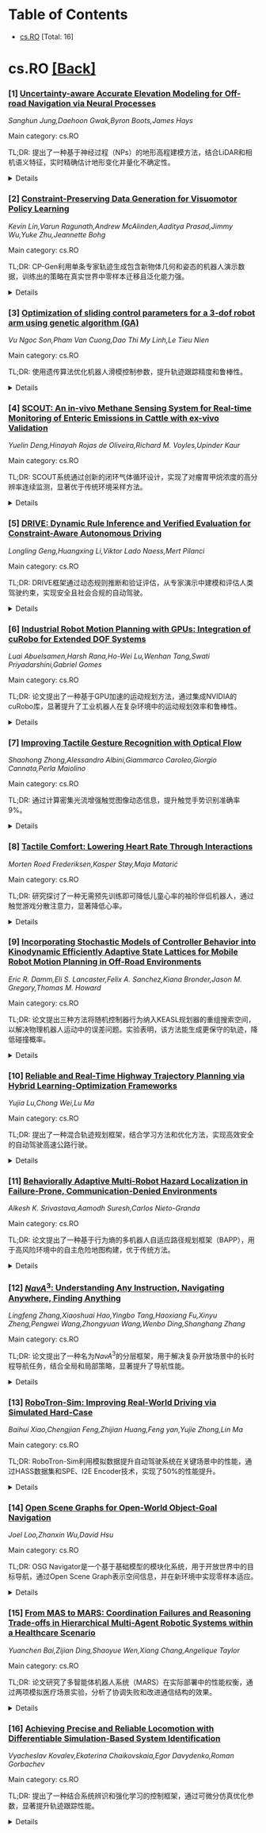 <div id=toc></div>

# Table of Contents

- [cs.RO](#cs.RO) [Total: 16]


<div id='cs.RO'></div>

# cs.RO [[Back]](#toc)

### [1] [Uncertainty-aware Accurate Elevation Modeling for Off-road Navigation via Neural Processes](https://arxiv.org/abs/2508.03890)
*Sanghun Jung,Daehoon Gwak,Byron Boots,James Hays*

Main category: cs.RO

TL;DR: 提出了一种基于神经过程（NPs）的地形高程建模方法，结合LiDAR和相机语义特征，实时精确估计地形变化并量化不确定性。


<details>
  <summary>Details</summary>
Motivation: 现有方法（如高斯过程和神经网络）无法同时满足实时性、精确性和不确定性量化需求，NPs结合了贝叶斯估计和神经网络效率，为解决这一问题提供了可能。

Method: 利用NPs结合LiDAR和相机语义特征，引入局部球查询注意力机制，降低计算复杂度17%，同时保持局部和空间信息。

Result: 在复杂越野环境中，该方法表现优于基线，展示了NPs在地形建模中的潜力。

Conclusion: NPs方法在实时地形高程建模中表现出色，兼具精确性和不确定性量化能力。

Abstract: Terrain elevation modeling for off-road navigation aims to accurately
estimate changes in terrain geometry in real-time and quantify the
corresponding uncertainties. Having precise estimations and uncertainties plays
a crucial role in planning and control algorithms to explore safe and reliable
maneuver strategies. However, existing approaches, such as Gaussian Processes
(GPs) and neural network-based methods, often fail to meet these needs. They
are either unable to perform in real-time due to high computational demands,
underestimating sharp geometry changes, or harming elevation accuracy when
learned with uncertainties. Recently, Neural Processes (NPs) have emerged as a
promising approach that integrates the Bayesian uncertainty estimation of GPs
with the efficiency and flexibility of neural networks. Inspired by NPs, we
propose an effective NP-based method that precisely estimates sharp elevation
changes and quantifies the corresponding predictive uncertainty without losing
elevation accuracy. Our method leverages semantic features from LiDAR and
camera sensors to improve interpolation and extrapolation accuracy in
unobserved regions. Also, we introduce a local ball-query attention mechanism
to effectively reduce the computational complexity of global attention by 17\%
while preserving crucial local and spatial information. We evaluate our method
on off-road datasets having interesting geometric features, collected from
trails, deserts, and hills. Our results demonstrate superior performance over
baselines and showcase the potential of neural processes for effective and
expressive terrain modeling in complex off-road environments.

</details>


### [2] [Constraint-Preserving Data Generation for Visuomotor Policy Learning](https://arxiv.org/abs/2508.03944)
*Kevin Lin,Varun Ragunath,Andrew McAlinden,Aaditya Prasad,Jimmy Wu,Yuke Zhu,Jeannette Bohg*

Main category: cs.RO

TL;DR: CP-Gen利用单条专家轨迹生成包含新物体几何和姿态的机器人演示数据，训练出的策略在真实世界中零样本迁移且泛化能力强。


<details>
  <summary>Details</summary>
Motivation: 大规模机器人演示数据收集成本高且耗时，需要一种高效的数据生成方法。

Method: 通过将机器人技能建模为关键点轨迹约束，生成新演示数据，并优化机器人关节配置以实现关键点跟踪。

Result: 在16个仿真任务和4个真实任务中，CP-Gen训练的策略平均成功率为77%，优于基线方法的50%。

Conclusion: CP-Gen是一种高效的数据生成方法，能显著提升机器人策略的性能和泛化能力。

Abstract: Large-scale demonstration data has powered key breakthroughs in robot
manipulation, but collecting that data remains costly and time-consuming. We
present Constraint-Preserving Data Generation (CP-Gen), a method that uses a
single expert trajectory to generate robot demonstrations containing novel
object geometries and poses. These generated demonstrations are used to train
closed-loop visuomotor policies that transfer zero-shot to the real world and
generalize across variations in object geometries and poses. Similar to prior
work using pose variations for data generation, CP-Gen first decomposes expert
demonstrations into free-space motions and robot skills. But unlike those
works, we achieve geometry-aware data generation by formulating robot skills as
keypoint-trajectory constraints: keypoints on the robot or grasped object must
track a reference trajectory defined relative to a task-relevant object. To
generate a new demonstration, CP-Gen samples pose and geometry transforms for
each task-relevant object, then applies these transforms to the object and its
associated keypoints or keypoint trajectories. We optimize robot joint
configurations so that the keypoints on the robot or grasped object track the
transformed keypoint trajectory, and then motion plan a collision-free path to
the first optimized joint configuration. Experiments on 16 simulation tasks and
four real-world tasks, featuring multi-stage, non-prehensile and
tight-tolerance manipulation, show that policies trained using CP-Gen achieve
an average success rate of 77%, outperforming the best baseline that achieves
an average of 50%.

</details>


### [3] [Optimization of sliding control parameters for a 3-dof robot arm using genetic algorithm (GA)](https://arxiv.org/abs/2508.04009)
*Vu Ngoc Son,Pham Van Cuong,Dao Thi My Linh,Le Tieu Nien*

Main category: cs.RO

TL;DR: 使用遗传算法优化机器人滑模控制参数，提升轨迹跟踪精度和鲁棒性。


<details>
  <summary>Details</summary>
Motivation: 滑模控制参数的选择对系统性能和鲁棒性至关重要，但传统方法难以确定最优参数。

Method: 结合遗传算法和滑模控制，自动寻找最优参数。

Result: 仿真结果显示，该方法比传统滑模控制和模糊滑模控制具有更好的跟踪能力和更小的抖动效应。

Conclusion: 遗传算法优化滑模控制参数是一种高效的方法，适用于不确定和干扰条件下的机器人控制。

Abstract: This paper presents a method for optimizing the sliding mode control (SMC)
parameter for a robot manipulator applying a genetic algorithm (GA). The
objective of the SMC is to achieve precise and consistent tracking of the
trajectory of the robot manipulator under uncertain and disturbed conditions.
However, the system effectiveness and robustness depend on the choice of the
SMC parameters, which is a difficult and crucial task. To solve this problem, a
genetic algorithm is used to locate the optimal values of these parameters that
gratify the capability criteria. The proposed method is efficient compared with
the conventional SMC and Fuzzy-SMC. The simulation results show that the
genetic algorithm with SMC can achieve better tracking capability and reduce
the chattering effect.

</details>


### [4] [SCOUT: An in-vivo Methane Sensing System for Real-time Monitoring of Enteric Emissions in Cattle with ex-vivo Validation](https://arxiv.org/abs/2508.04056)
*Yuelin Deng,Hinayah Rojas de Oliveira,Richard M. Voyles,Upinder Kaur*

Main category: cs.RO

TL;DR: SCOUT系统通过创新的闭环气体循环设计，实现了对瘤胃甲烷浓度的高分辨率连续监测，显著优于传统环境采样方法。


<details>
  <summary>Details</summary>
Motivation: 准确测量肠道甲烷排放是推动畜牧业可持续性的关键瓶颈，现有方法存在数据保留率低、环境干扰和时间分辨率有限的问题。

Method: 开发了SCOUT系统，通过闭环气体循环设计进行连续监测，并在两种饮食处理的牛身上进行了验证。

Result: SCOUT数据保留率达82%，甲烷浓度检测比传统方法高100-1000倍，揭示了行为与排放的新关联。

Conclusion: SCOUT系统为基因组选择和精准畜牧业提供了重要工具，推动了可持续畜牧业的发展。

Abstract: Accurate measurement of enteric methane emissions remains a critical
bottleneck for advancing livestock sustainability through genetic selection and
precision management. Existing ambient sampling approaches suffer from low data
retention rates, environmental interference, and limited temporal resolution.
We developed SCOUT (Smart Cannula-mounted Optical Unit for Trace-methane), the
first robust in-vivo sensing system enabling continuous, high-resolution
monitoring of ruminal methane concentrations through an innovative closed-loop
gas recirculation design. We conducted comprehensive validation with two
cannulated Simmental heifers under contrasting dietary treatments, with
cross-platform comparison against established ambient sniffer systems. SCOUT
achieved exceptional performance with 82% data retention compared to 17% for
conventional sniffer systems, while capturing methane concentrations 100-1000x
higher than ambient approaches. Cross-platform validation demonstrated strong
scale-dependent correlations, with optimal correlation strength (r = -0.564
$\pm$ 0.007) at biologically relevant 40-minute windows and 100% statistical
significance. High-frequency monitoring revealed novel behavior-emission
coupling, including rapid concentration changes (14.5 $\pm$ 11.3k ppm)
triggered by postural transitions within 15 minutes, insights previously
inaccessible through existing technologies. The SCOUT system represents a
transformative advancement, enabling accurate, continuous emission phenotyping
essential for genomic selection programs and sustainable precision livestock
management. This validation framework establishes new benchmarks for
agricultural sensor performance while generating unprecedented biological
insights into ruminal methane dynamics, contributing essential tools for
sustainable livestock production in climate-conscious agricultural systems.

</details>


### [5] [DRIVE: Dynamic Rule Inference and Verified Evaluation for Constraint-Aware Autonomous Driving](https://arxiv.org/abs/2508.04066)
*Longling Geng,Huangxing Li,Viktor Lado Naess,Mert Pilanci*

Main category: cs.RO

TL;DR: DRIVE框架通过动态规则推断和验证评估，从专家演示中建模和评估人类驾驶约束，实现安全且社会合规的自动驾驶。


<details>
  <summary>Details</summary>
Motivation: 自动驾驶中，软约束通常是隐式、依赖上下文的，难以明确指定，因此需要一种方法来建模和验证这些约束。

Method: DRIVE结合指数族似然建模和凸优化规划，生成动态可行且符合人类偏好的轨迹。

Result: 实验表明，DRIVE在多种驾驶场景中实现了0.0%的软约束违反率，轨迹更平滑，泛化能力更强。

Conclusion: DRIVE框架高效、可解释且鲁棒，适用于实际部署。

Abstract: Understanding and adhering to soft constraints is essential for safe and
socially compliant autonomous driving. However, such constraints are often
implicit, context-dependent, and difficult to specify explicitly. In this work,
we present DRIVE, a novel framework for Dynamic Rule Inference and Verified
Evaluation that models and evaluates human-like driving constraints from expert
demonstrations. DRIVE leverages exponential-family likelihood modeling to
estimate the feasibility of state transitions, constructing a probabilistic
representation of soft behavioral rules that vary across driving contexts.
These learned rule distributions are then embedded into a convex
optimization-based planning module, enabling the generation of trajectories
that are not only dynamically feasible but also compliant with inferred human
preferences. Unlike prior approaches that rely on fixed constraint forms or
purely reward-based modeling, DRIVE offers a unified framework that tightly
couples rule inference with trajectory-level decision-making. It supports both
data-driven constraint generalization and principled feasibility verification.
We validate DRIVE on large-scale naturalistic driving datasets, including inD,
highD, and RoundD, and benchmark it against representative inverse constraint
learning and planning baselines. Experimental results show that DRIVE achieves
0.0% soft constraint violation rates, smoother trajectories, and stronger
generalization across diverse driving scenarios. Verified evaluations further
demonstrate the efficiency, explanability, and robustness of the framework for
real-world deployment.

</details>


### [6] [Industrial Robot Motion Planning with GPUs: Integration of cuRobo for Extended DOF Systems](https://arxiv.org/abs/2508.04146)
*Luai Abuelsamen,Harsh Rana,Ho-Wei Lu,Wenhan Tang,Swati Priyadarshini,Gabriel Gomes*

Main category: cs.RO

TL;DR: 论文提出了一种基于GPU加速的运动规划方法，通过集成NVIDIA的cuRobo库，显著提升了工业机器人在复杂环境中的运动规划效率和鲁棒性。


<details>
  <summary>Details</summary>
Motivation: 工业机器人（尤其是多轴系统）在复杂环境中的高效运动规划仍是一个关键挑战。

Method: 利用NVIDIA的cuRobo库，结合精确的CAD数字孪生和实时并行优化，实现快速轨迹生成和动态避障。

Result: 实验表明，该方法在规划速度和鲁棒性上有显著提升，适用于现代工业工作流。

Conclusion: GPU加速的运动规划管道具有可扩展性和适应性，适用于工业自动化平台。

Abstract: Efficient motion planning remains a key challenge in industrial robotics,
especially for multi-axis systems operating in complex environments. This paper
addresses that challenge by integrating GPU-accelerated motion planning through
NVIDIA's cuRobo library into Vention's modular automation platform. By
leveraging accurate CAD-based digital twins and real-time parallel
optimization, our system enables rapid trajectory generation and dynamic
collision avoidance for pick-and-place tasks. We demonstrate this capability on
robots equipped with additional degrees of freedom, including a 7th-axis
gantry, and benchmark performance across various scenarios. The results show
significant improvements in planning speed and robustness, highlighting the
potential of GPU-based planning pipelines for scalable, adaptable deployment in
modern industrial workflows.

</details>


### [7] [Improving Tactile Gesture Recognition with Optical Flow](https://arxiv.org/abs/2508.04338)
*Shaohong Zhong,Alessandro Albini,Giammarco Caroleo,Giorgio Cannata,Perla Maiolino*

Main category: cs.RO

TL;DR: 通过计算密集光流增强触觉图像动态信息，提升触觉手势识别准确率9%。


<details>
  <summary>Details</summary>
Motivation: 触觉图像单独提供的信息难以区分某些手势，需增强动态接触信息以提高分类准确性。

Method: 在触觉图像中计算密集光流，突出接触动态，作为分类器的额外输入。

Result: 使用光流增强的触觉图像训练的分类器，手势识别准确率提升9%。

Conclusion: 通过增强触觉图像的动态信息，显著提升了手势识别的准确性。

Abstract: Tactile gesture recognition systems play a crucial role in Human-Robot
Interaction (HRI) by enabling intuitive communication between humans and
robots. The literature mainly addresses this problem by applying machine
learning techniques to classify sequences of tactile images encoding the
pressure distribution generated when executing the gestures. However, some
gestures can be hard to differentiate based on the information provided by
tactile images alone. In this paper, we present a simple yet effective way to
improve the accuracy of a gesture recognition classifier. Our approach focuses
solely on processing the tactile images used as input by the classifier. In
particular, we propose to explicitly highlight the dynamics of the contact in
the tactile image by computing the dense optical flow. This additional
information makes it easier to distinguish between gestures that produce
similar tactile images but exhibit different contact dynamics. We validate the
proposed approach in a tactile gesture recognition task, showing that a
classifier trained on tactile images augmented with optical flow information
achieved a 9% improvement in gesture classification accuracy compared to one
trained on standard tactile images.

</details>


### [8] [Tactile Comfort: Lowering Heart Rate Through Interactions](https://arxiv.org/abs/2508.04372)
*Morten Roed Frederiksen,Kasper Støy,Maja Matarić*

Main category: cs.RO

TL;DR: 研究探讨了一种无需预先训练即可降低儿童心率的袖珍伴侣机器人，通过触觉游戏分散注意力，显著降低心率。


<details>
  <summary>Details</summary>
Motivation: 现有焦虑管理策略需要预先训练，研究旨在开发一种即时有效的放松工具。

Method: 通过两项研究（14天试点和主研究），测量儿童使用机器人时的心率变化。

Result: 使用机器人显著降低儿童心率（p<0.01），显示一致镇静效果。

Conclusion: 触觉伴侣机器人可增强放松技术的治疗效果。

Abstract: Children diagnosed with anxiety disorders are taught a range of strategies to
navigate situations of heightened anxiety. Techniques such as deep breathing
and repetition of mantras are commonly employed, as they are known to be
calming and reduce elevated heart rates. Although these strategies are often
effective, their successful application relies on prior training of the
children for successful use when faced with challenging situations. This paper
investigates a pocket-sized companion robot designed to offer a relaxation
technique requiring no prior training, with a focus on immediate impact on the
user's heart rate. The robot utilizes a tactile game to divert the user's
attention, thereby promoting relaxation. We conducted two studies with children
who were not diagnosed with anxiety: a 14-day pilot study with two children
(age 8) and a main study with 18 children (ages 7-8). Both studies employed a
within-subjects design and focused on measuring heart rate during tactile
interaction with the robot and during non-use. Interacting with the robot was
found to significantly lower the study participants' heart rate (p$<$0.01)
compared to the non-use condition, indicating a consistent calming effect
across all participants. These results suggest that tactile companion robots
have the potential to enhance the therapeutic value of relaxation techniques.

</details>


### [9] [Incorporating Stochastic Models of Controller Behavior into Kinodynamic Efficiently Adaptive State Lattices for Mobile Robot Motion Planning in Off-Road Environments](https://arxiv.org/abs/2508.04384)
*Eric R. Damm,Eli S. Lancaster,Felix A. Sanchez,Kiana Bronder,Jason M. Gregory,Thomas M. Howard*

Main category: cs.RO

TL;DR: 论文提出三种方法将随机控制器行为纳入KEASL规划器的重组搜索空间，以解决物理机器人运动中的误差问题。实验表明，该方法能生成更保守的轨迹，降低碰撞概率。


<details>
  <summary>Details</summary>
Motivation: 物理机器人运动规划中，理论模型因现实物理和控制误差存在预测不准的问题，需改进。

Method: 在KEASL规划器中引入随机控制器行为的三种方法，并在UGV上进行实验验证。

Result: 随机控制器采样使轨迹更保守，降低碰撞概率，但基线规划成功率下降。

Conclusion: 结合随机控制器行为的KEASL规划器能有效减少碰撞风险，但需权衡规划成功率。

Abstract: Mobile robot motion planners rely on theoretical models to predict how the
robot will move through the world. However, when deployed on a physical robot,
these models are subject to errors due to real-world physics and uncertainty in
how the lower-level controller follows the planned trajectory. In this work, we
address this problem by presenting three methods of incorporating stochastic
controller behavior into the recombinant search space of the Kinodynamic
Efficiently Adaptive State Lattice (KEASL) planner. To demonstrate this work,
we analyze the results of experiments performed on a Clearpath Robotics Warthog
Unmanned Ground Vehicle (UGV) in an off-road, unstructured environment using
two different perception algorithms, and performed an ablation study using a
full spectrum of simulated environment map complexities. Analysis of the data
found that incorporating stochastic controller sampling into KEASL leads to
more conservative trajectories that decrease predicted collision likelihood
when compared to KEASL without sampling. When compared to baseline planning
with expanded obstacle footprints, the predicted likelihood of collisions
becomes more comparable, but reduces the planning success rate for baseline
search.

</details>


### [10] [Reliable and Real-Time Highway Trajectory Planning via Hybrid Learning-Optimization Frameworks](https://arxiv.org/abs/2508.04436)
*Yujia Lu,Chong Wei,Lu Ma*

Main category: cs.RO

TL;DR: 提出了一种混合轨迹规划框架，结合学习方法和优化方法，实现高效安全的自动驾驶高速公路行驶。


<details>
  <summary>Details</summary>
Motivation: 高速公路驾驶环境变化快且反应时间有限，需要可靠且高效的轨迹规划。

Method: 采用双层架构：上层用图神经网络预测速度，下层用混合整数二次规划优化路径。

Result: 在复杂紧急场景中生成平滑无碰撞轨迹，成功率超97%，平均规划时间54毫秒。

Conclusion: 框架兼具实时性和安全性，适用于高速公路自动驾驶。

Abstract: Autonomous highway driving presents a high collision risk due to
fast-changing environments and limited reaction time, necessitating reliable
and efficient trajectory planning. This paper proposes a hybrid trajectory
planning framework that integrates the adaptability of learning-based methods
with the formal safety guarantees of optimization-based approaches. The
framework features a two-layer architecture: an upper layer employing a graph
neural network (GNN) trained on real-world highway data to predict human-like
longitudinal velocity profiles, and a lower layer utilizing path optimization
formulated as a mixed-integer quadratic programming (MIQP) problem. The primary
contribution is the lower-layer path optimization model, which introduces a
linear approximation of discretized vehicle geometry to substantially reduce
computational complexity, while enforcing strict spatiotemporal non-overlapping
constraints to formally guarantee collision avoidance throughout the planning
horizon. Experimental results demonstrate that the planner generates highly
smooth, collision-free trajectories in complex real-world emergency scenarios,
achieving success rates exceeding 97% with average planning times of 54 ms,
thereby confirming real-time capability.

</details>


### [11] [Behaviorally Adaptive Multi-Robot Hazard Localization in Failure-Prone, Communication-Denied Environments](https://arxiv.org/abs/2508.04537)
*Alkesh K. Srivastava,Aamodh Suresh,Carlos Nieto-Granda*

Main category: cs.RO

TL;DR: 论文提出了一种基于行为熵的多机器人自适应路径规划框架（BAPP），用于高风险环境中的自主危险地图构建，优于传统方法。


<details>
  <summary>Details</summary>
Motivation: 解决多机器人在高风险、易故障、通信受限环境中（如灾后区域、地下矿井等）的自主探索和地图构建问题。

Method: 提出了行为熵（BE）概念，扩展了香农熵（SE），并设计了BAPP框架，包含两种算法：BAPP-TID（智能触发高保真机器人）和BAPP-SIG（高风险下的安全部署）。

Result: BAPP框架在单机器人和多机器人模拟中表现优异，BAPP-TID加速熵减，BAPP-SIG提高机器人存活率且信息损失最小。

Conclusion: 行为自适应规划在复杂高风险环境中具有显著优势，能够实现鲁棒且风险敏感的探索。

Abstract: We address the challenge of multi-robot autonomous hazard mapping in
high-risk, failure-prone, communication-denied environments such as
post-disaster zones, underground mines, caves, and planetary surfaces. In these
missions, robots must explore and map hazards while minimizing the risk of
failure due to environmental threats or hardware limitations. We introduce a
behavior-adaptive, information-theoretic planning framework for multi-robot
teams grounded in the concept of Behavioral Entropy (BE), that generalizes
Shannon entropy (SE) to capture diverse human-like uncertainty evaluations.
Building on this formulation, we propose the Behavior-Adaptive Path Planning
(BAPP) framework, which modulates information gathering strategies via a
tunable risk-sensitivity parameter, and present two planning algorithms:
BAPP-TID for intelligent triggering of high-fidelity robots, and BAPP-SIG for
safe deployment under high risk. We provide theoretical insights on the
informativeness of the proposed BAPP framework and validate its effectiveness
through both single-robot and multi-robot simulations. Our results show that
the BAPP stack consistently outperforms Shannon-based and random strategies:
BAPP-TID accelerates entropy reduction, while BAPP-SIG improves robot
survivability with minimal loss in information gain. In multi-agent
deployments, BAPP scales effectively through spatial partitioning, mobile base
relocation, and role-aware heterogeneity. These findings underscore the value
of behavior-adaptive planning for robust, risk-sensitive exploration in
complex, failure-prone environments.

</details>


### [12] [$NavA^3$: Understanding Any Instruction, Navigating Anywhere, Finding Anything](https://arxiv.org/abs/2508.04598)
*Lingfeng Zhang,Xiaoshuai Hao,Yingbo Tang,Haoxiang Fu,Xinyu Zheng,Pengwei Wang,Zhongyuan Wang,Wenbo Ding,Shanghang Zhang*

Main category: cs.RO

TL;DR: 论文提出了一种名为$NavA^3$的分层框架，用于解决复杂开放场景中的长时程导航任务，结合全局和局部策略，显著提升了导航性能。


<details>
  <summary>Details</summary>
Motivation: 现有导航任务局限于预定义对象或指令跟随，无法满足真实场景中复杂开放需求，因此需要一种能理解高级指令并实现空间感知导航的方法。

Method: 采用分层框架，全局策略利用Reasoning-VLM解析指令并整合3D场景视图；局部策略通过NaviAfford模型（基于1.0百万样本数据集）实现开放词汇对象定位。

Result: $NavA^3$在导航性能上达到SOTA，能成功完成不同机器人实体的长时程导航任务。

Conclusion: $NavA^3$为通用导航提供了新方向，数据集和代码将开源。

Abstract: Embodied navigation is a fundamental capability of embodied intelligence,
enabling robots to move and interact within physical environments. However,
existing navigation tasks primarily focus on predefined object navigation or
instruction following, which significantly differs from human needs in
real-world scenarios involving complex, open-ended scenes. To bridge this gap,
we introduce a challenging long-horizon navigation task that requires
understanding high-level human instructions and performing spatial-aware object
navigation in real-world environments. Existing embodied navigation methods
struggle with such tasks due to their limitations in comprehending high-level
human instructions and localizing objects with an open vocabulary. In this
paper, we propose $NavA^3$, a hierarchical framework divided into two stages:
global and local policies. In the global policy, we leverage the reasoning
capabilities of Reasoning-VLM to parse high-level human instructions and
integrate them with global 3D scene views. This allows us to reason and
navigate to regions most likely to contain the goal object. In the local
policy, we have collected a dataset of 1.0 million samples of spatial-aware
object affordances to train the NaviAfford model (PointingVLM), which provides
robust open-vocabulary object localization and spatial awareness for precise
goal identification and navigation in complex environments. Extensive
experiments demonstrate that $NavA^3$ achieves SOTA results in navigation
performance and can successfully complete longhorizon navigation tasks across
different robot embodiments in real-world settings, paving the way for
universal embodied navigation. The dataset and code will be made available.
Project website: https://NavigationA3.github.io/.

</details>


### [13] [RoboTron-Sim: Improving Real-World Driving via Simulated Hard-Case](https://arxiv.org/abs/2508.04642)
*Baihui Xiao,Chengjian Feng,Zhijian Huang,Feng yan,Yujie Zhong,Lin Ma*

Main category: cs.RO

TL;DR: RoboTron-Sim利用模拟数据提升自动驾驶系统在关键场景中的性能，通过HASS数据集和SPE、I2E Encoder技术，实现了50%的性能提升。


<details>
  <summary>Details</summary>
Motivation: 解决自动驾驶系统在罕见高风险场景中数据不足导致的性能问题。

Method: 开发HASS模拟数据集，结合SPE和I2E Encoder技术，利用多模态大语言模型学习驾驶技能。

Result: 在nuScenes数据集上性能提升50%，达到最先进的规划效果。

Conclusion: RoboTron-Sim能有效管理高风险驾驶场景，提升自动驾驶系统的鲁棒性。

Abstract: Collecting real-world data for rare high-risk scenarios, long-tailed driving
events, and complex interactions remains challenging, leading to poor
performance of existing autonomous driving systems in these critical
situations. In this paper, we propose RoboTron-Sim that improves real-world
driving in critical situations by utilizing simulated hard cases. First, we
develop a simulated dataset called Hard-case Augmented Synthetic Scenarios
(HASS), which covers 13 high-risk edge-case categories, as well as balanced
environmental conditions such as day/night and sunny/rainy. Second, we
introduce Scenario-aware Prompt Engineering (SPE) and an Image-to-Ego Encoder
(I2E Encoder) to enable multimodal large language models to effectively learn
real-world challenging driving skills from HASS, via adapting to environmental
deviations and hardware differences between real-world and simulated scenarios.
Extensive experiments on nuScenes show that RoboTron-Sim improves driving
performance in challenging scenarios by around 50%, achieving state-of-the-art
results in real-world open-loop planning. Qualitative results further
demonstrate the effectiveness of RoboTron-Sim in better managing rare high-risk
driving scenarios. Project page: https://stars79689.github.io/RoboTron-Sim/

</details>


### [14] [Open Scene Graphs for Open-World Object-Goal Navigation](https://arxiv.org/abs/2508.04678)
*Joel Loo,Zhanxin Wu,David Hsu*

Main category: cs.RO

TL;DR: OSG Navigator是一个基于基础模型的模块化系统，用于开放世界中的目标导航，通过Open Scene Graph表示空间信息，并在新环境中实现零样本适应。


<details>
  <summary>Details</summary>
Motivation: 解决开放世界语义导航的挑战，即在新环境中根据自然语言指令搜索目标物体。

Method: 使用Open Scene Graph作为空间记忆，通过OSG模式层次化组织空间信息，这些模式可以从简单的语义标签自动生成。

Result: 在Fetch和Spot机器人上的实验表明，OSG Navigator在ObjectNav基准测试中达到最先进性能，并能零样本适应多样目标、环境和机器人形态。

Conclusion: OSG Navigator通过结合基础模型和Open Scene Graph，实现了开放世界目标导航的高效和适应性。

Abstract: How can we build general-purpose robot systems for open-world semantic
navigation, e.g., searching a novel environment for a target object specified
in natural language? To tackle this challenge, we introduce OSG Navigator, a
modular system composed of foundation models, for open-world Object-Goal
Navigation (ObjectNav). Foundation models provide enormous semantic knowledge
about the world, but struggle to organise and maintain spatial information
effectively at scale. Key to OSG Navigator is the Open Scene Graph
representation, which acts as spatial memory for OSG Navigator. It organises
spatial information hierarchically using OSG schemas, which are templates, each
describing the common structure of a class of environments. OSG schemas can be
automatically generated from simple semantic labels of a given environment,
e.g., "home" or "supermarket". They enable OSG Navigator to adapt zero-shot to
new environment types. We conducted experiments using both Fetch and Spot
robots in simulation and in the real world, showing that OSG Navigator achieves
state-of-the-art performance on ObjectNav benchmarks and generalises zero-shot
over diverse goals, environments, and robot embodiments.

</details>


### [15] [From MAS to MARS: Coordination Failures and Reasoning Trade-offs in Hierarchical Multi-Agent Robotic Systems within a Healthcare Scenario](https://arxiv.org/abs/2508.04691)
*Yuanchen Bai,Zijian Ding,Shaoyue Wen,Xiang Chang,Angelique Taylor*

Main category: cs.RO

TL;DR: 论文研究了多智能体机器人系统（MARS）在实际部署中的性能权衡，通过两项模拟医疗场景实验，分析了协调失败和改进通信结构的效果。


<details>
  <summary>Details</summary>
Motivation: 尽管多智能体框架技术先进，但其在机器人上的实际应用仍有限，阻碍了MARS研究的进展。

Method: 研究1使用CrewAI迭代优化知识库，识别协调失败；研究2使用AutoGen评估双向通信结构，比较推理与非推理模型。

Result: 研究发现自主性与稳定性之间的张力，强调边缘案例测试对系统可靠性和安全性的重要性。

Conclusion: 研究为未来MARS的实际部署提供了改进方向，强调了系统测试和通信结构优化的必要性。

Abstract: Multi-agent robotic systems (MARS) build upon multi-agent systems by
integrating physical and task-related constraints, increasing the complexity of
action execution and agent coordination. However, despite the availability of
advanced multi-agent frameworks, their real-world deployment on robots remains
limited, hindering the advancement of MARS research in practice. To bridge this
gap, we conducted two studies to investigate performance trade-offs of
hierarchical multi-agent frameworks in a simulated real-world multi-robot
healthcare scenario. In Study 1, using CrewAI, we iteratively refine the
system's knowledge base, to systematically identify and categorize coordination
failures (e.g., tool access violations, lack of timely handling of failure
reports) not resolvable by providing contextual knowledge alone. In Study 2,
using AutoGen, we evaluate a redesigned bidirectional communication structure
and further measure the trade-offs between reasoning and non-reasoning models
operating within the same robotic team setting. Drawing from our empirical
findings, we emphasize the tension between autonomy and stability and the
importance of edge-case testing to improve system reliability and safety for
future real-world deployment. Supplementary materials, including codes, task
agent setup, trace outputs, and annotated examples of coordination failures and
reasoning behaviors, are available at:
https://byc-sophie.github.io/mas-to-mars/.

</details>


### [16] [Achieving Precise and Reliable Locomotion with Differentiable Simulation-Based System Identification](https://arxiv.org/abs/2508.04696)
*Vyacheslav Kovalev,Ekaterina Chaikovskaia,Egor Davydenko,Roman Gorbachev*

Main category: cs.RO

TL;DR: 提出了一种结合系统辨识和强化学习的控制框架，通过可微分仿真优化参数，显著提升轨迹跟踪性能。


<details>
  <summary>Details</summary>
Motivation: 在双足运动中，准确的系统辨识对减少轨迹漂移至关重要，尤其是在强化学习和基于模型的控制中。

Method: 利用可微分仿真器MuJoCo-XLA，仅需轨迹数据和控制输入即可估计系统参数，无需直接扭矩测量。

Result: 实验结果表明，该框架显著改善了轨迹跟踪性能。

Conclusion: 该框架支持质量和惯性等基本物理属性，并通过神经网络近似处理复杂非线性行为，具有可扩展性和灵活性。

Abstract: Accurate system identification is crucial for reducing trajectory drift in
bipedal locomotion, particularly in reinforcement learning and model-based
control. In this paper, we present a novel control framework that integrates
system identification into the reinforcement learning training loop using
differentiable simulation. Unlike traditional approaches that rely on direct
torque measurements, our method estimates system parameters using only
trajectory data (positions, velocities) and control inputs. We leverage the
differentiable simulator MuJoCo-XLA to optimize system parameters, ensuring
that simulated robot behavior closely aligns with real-world motion. This
framework enables scalable and flexible parameter optimization. Accurate system
identification is crucial for reducing trajectory drift in bipedal locomotion,
particularly in reinforcement learning and model-based control. In this paper,
we present a novel control framework that integrates system identification into
the reinforcement learning training loop using differentiable simulation.
Unlike traditional approaches that rely on direct torque measurements, our
method estimates system parameters using only trajectory data (positions,
velocities) and control inputs. We leverage the differentiable simulator
MuJoCo-XLA to optimize system parameters, ensuring that simulated robot
behavior closely aligns with real-world motion. This framework enables scalable
and flexible parameter optimization. It supports fundamental physical
properties such as mass and inertia. Additionally, it handles complex system
nonlinear behaviors, including advanced friction models, through neural network
approximations. Experimental results show that our framework significantly
improves trajectory following.

</details>
